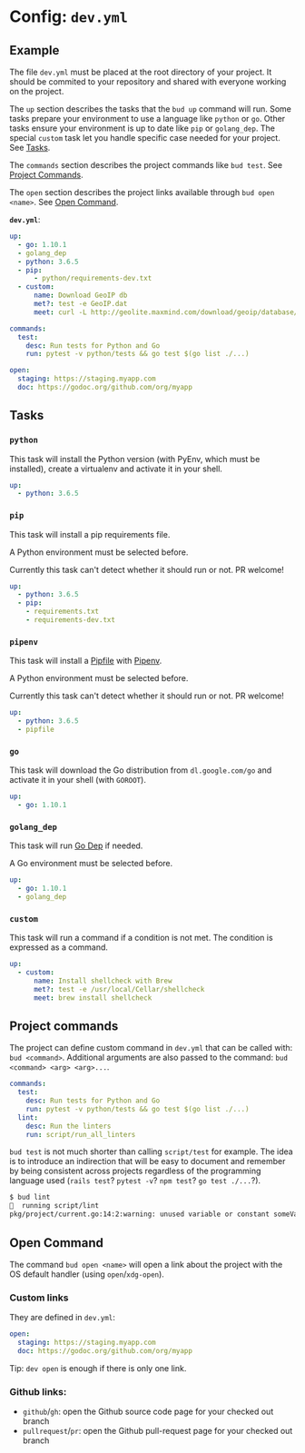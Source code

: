 # Config: `dev.yml`

## Example

The file `dev.yml` must be placed at the root directory of your project.
It should be commited to your repository and shared with everyone working on the project.

The `up` section describes the tasks that the `bud up` command will run.
Some tasks prepare your environment to use a language like `python` or `go`.
Other tasks ensure your environment is up to date like `pip` or `golang_dep`.
The special `custom` task let you handle specific case needed for your project. See [Tasks](#tasks).

The `commands` section describes the project commands like `bud test`. See [Project Commands](#project-commands).

The `open` section describes the project links available through `bud open <name>`. See [Open Command](#open-command).

**`dev.yml`**:
```yaml
up:
  - go: 1.10.1
  - golang_dep
  - python: 3.6.5
  - pip:
      - python/requirements-dev.txt
  - custom:
      name: Download GeoIP db
      met?: test -e GeoIP.dat
      meet: curl -L http://geolite.maxmind.com/download/geoip/database/GeoLiteCountry/GeoIP.dat.gz | gunzip > GeoIP.dat

commands:
  test:
    desc: Run tests for Python and Go
    run: pytest -v python/tests && go test $(go list ./...)

open:
  staging: https://staging.myapp.com
  doc: https://godoc.org/github.com/org/myapp
```

## Tasks

### `python`

This task will install the Python version (with PyEnv, which must be installed), create
a virtualenv and activate it in your shell.

```yaml
up:
  - python: 3.6.5
```

### `pip`

This task will install a pip requirements file.

A Python environment must be selected before.

Currently this task can't detect whether it should run or not. PR welcome!

```yaml
up:
  - python: 3.6.5
  - pip:
    - requirements.txt
    - requirements-dev.txt
```

### `pipenv`

This task will install a [Pipfile](https://github.com/pypa/pipfile) with
[Pipenv](https://github.com/pypa/pipenv).

A Python environment must be selected before.

Currently this task can't detect whether it should run or not. PR welcome!

```yaml
up:
  - python: 3.6.5
  - pipfile
```

### `go`

This task will download the Go distribution from `dl.google.com/go` and activate it
in your shell (with `GOROOT`).

```yaml
up:
  - go: 1.10.1
```

### `golang_dep`

This task will run [Go Dep](https://github.com/golang/dep) if needed.

A Go environment must be selected before.

```yaml
up:
  - go: 1.10.1
  - golang_dep
```

### `custom`

This task will run a command if a condition is not met.
The condition is expressed as a command.

```yaml
up:
  - custom:
      name: Install shellcheck with Brew
      met?: test -e /usr/local/Cellar/shellcheck
      meet: brew install shellcheck
```

## Project commands

The project can define custom command in `dev.yml` that can be called with: `bud <command>`. Additional arguments are
also passed to the command: `bud <command> <arg> <arg>...`.

```yaml
commands:
  test:
    desc: Run tests for Python and Go
    run: pytest -v python/tests && go test $(go list ./...)
  lint:
    desc: Run the linters
    run: script/run_all_linters
```

`bud test` is not much shorter than calling `script/test` for example.
The idea is to introduce an indirection that will be easy to document and remember by being consistent across projects
regardless of the programming language used (`rails test`? `pytest -v`? `npm test`? `go test ./...`?).

```bash
$ bud lint
🐼  running script/lint
pkg/project/current.go:14:2:warning: unused variable or constant someVariable declared but not used (varcheck)
```

## Open Command

The command `bud open <name>` will open a link about the project with the OS default handler (using `open`/`xdg-open`).

### Custom links

They are defined in `dev.yml`:
```yaml
open:
  staging: https://staging.myapp.com
  doc: https://godoc.org/github.com/org/myapp
```

Tip: `dev open` is enough if there is only one link.

### Github links:
- `github`/`gh`: open the Github source code page for your checked out branch
- `pullrequest`/`pr`: open the Github pull-request page for your checked out branch
